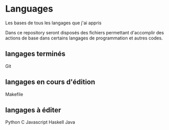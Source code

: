 # Languages
Les bases de tous les langages que j'ai appris

Dans ce repository seront disposés des fichiers permettant d'accomplir des actions de base dans certains langages de programmation et autres codes.

## langages terminés

Git


##  langages en cours d'édition 

Makefile


## langages à éditer

Python
C
Javascript
Haskell
Java
